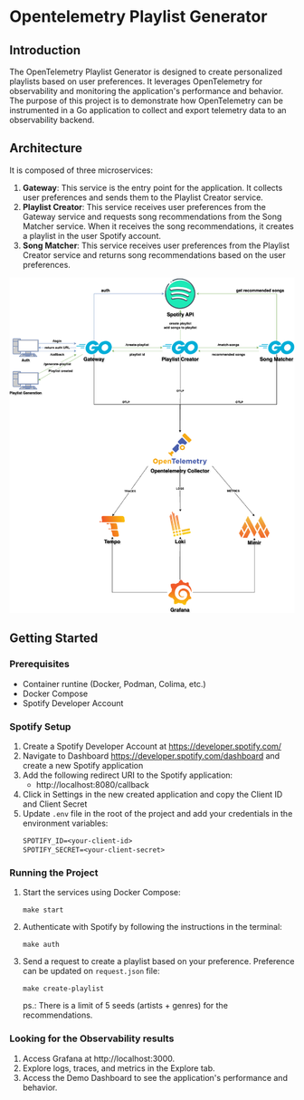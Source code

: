 # Opentelemetry Playlist Generator

## Introduction

The OpenTelemetry Playlist Generator is designed to create personalized playlists based on user preferences. It leverages OpenTelemetry for observability and monitoring the application's performance and behavior. The purpose of this project is to demonstrate how OpenTelemetry can be instrumented in a Go application to collect and export telemetry data to an observability backend.

## Architecture

It is composed of three microservices:

1. **Gateway**: This service is the entry point for the application. It collects user preferences and sends them to the Playlist Creator service.
2. **Playlist Creator**: This service receives user preferences from the Gateway service and requests song recommendations from the Song Matcher service. When it receives the song recommendations, it creates a playlist in the user Spotify account.
3. **Song Matcher**: This service receives user preferences from the Playlist Creator service and returns song recommendations based on the user preferences.

[![Architecture](./docs/architecture.png)](./docs/architecture.png)

## Getting Started

### Prerequisites
- Container runtine (Docker, Podman, Colima, etc.)
- Docker Compose
- Spotify Developer Account

### Spotify Setup
1. Create a Spotify Developer Account at https://developer.spotify.com/
2. Navigate to Dashboard https://developer.spotify.com/dashboard and create a new Spotify application
3. Add the following redirect URI to the Spotify application:
    - http://localhost:8080/callback
4. Click in Settings in the new created application and copy the Client ID and Client Secret
5. Update `.env` file in the root of the project and add your credentials in the environment variables:
    ```shell
    SPOTIFY_ID=<your-client-id>
    SPOTIFY_SECRET=<your-client-secret>
    ```

### Running the Project
1. Start the services using Docker Compose:
    ```shell
    make start
    ```
2. Authenticate with Spotify by following the instructions in the terminal:
    ```shell
    make auth
    ```
3. Send a request to create a playlist based on your preference. Preference can be updated on `request.json` file:
    ```shell
    make create-playlist
    ```
    ps.: There is a limit of 5 seeds (artists + genres) for the recommendations. 

### Looking for the Observability results
1. Access Grafana at http://localhost:3000.
2. Explore logs, traces, and metrics in the Explore tab.
3. Access the Demo Dashboard to see the application's performance and behavior.
 